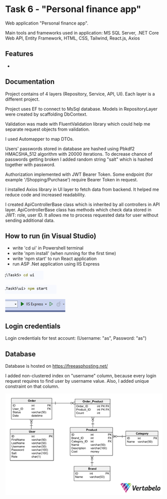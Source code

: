 
# Task 6 - "Personal finance app"

Web application "Personal finance app". 

Main tools and frameworks used in application: MS SQL Server, .NET Core Web API, Entity Framework, HTML, CSS, Tailwind, React.js, Axios





## Features

- 

## Documentation

Project contains of 4 layers (Repository, Service, API, UI). 
Each layer is a different project. 

Project uses EF to connect to MsSql database. 
Models in RepositoryLayer were created by scaffolding DbContext. 

Validation was made with FluentValidation library which could help me separate request objects from validation.

I used Automapper to map DTOs.

Users' passwords stored in database are hashed using Pbkdf2 HMACSHA_512 algorithm with 20000 iterations. 
To decrease chance of passwords getting broken I added random string "salt" which is hashed together with password. 

Authorization implemented with JWT Bearer Token. 
Some endpoint (for example '/Shopping/Purchase') require Bearer Token in request.

I installed Axios library in UI layer to fetch data from backend. 
It helped me reduce code and increased readability.

I created ApiControllerBase class which is inherited by all controllers in API layer. 
ApiControllerBase class has methods which check data stored in JWT: role, user ID. 
It allows me to process requested data for user without sending additional data.



## How to run (in Visual Studio)

- write 'cd ui' in Powershell terminal
- write 'npm install' (when running for the first time) 
- write 'npm start' to run React application
- run ASP .Net application using IIS Express

![first step](https://github.com/MichalOstrowskiSolbeg/Task5/blob/main/screenshot1.png?raw=true)

![second step](https://github.com/MichalOstrowskiSolbeg/Task5/blob/main/screenshot2.png?raw=true)

![third step](https://github.com/MichalOstrowskiSolbeg/Task5/blob/main/screenshot3.png?raw=true)
## Login credentials

Login credentials for test account: (Username: "as", Password: "as")


## Database

Database is hosted on https://freeasphosting.net/

I added non-clustered index on "username" column, because every login request requires to find user by username value.
Also, I added unique constraint on that column.


![Database](https://github.com/MichalOstrowskiSolbeg/Task5/blob/main/Database2.png?raw=true)